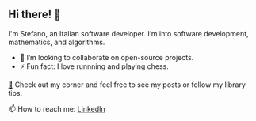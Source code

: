 ## Hi there! 👋

I'm Stefano, an Italian software developer. I’m into software development, mathematics, and algorithms.

- 👯 I’m looking to collaborate on open-source projects.
- ⚡ Fun fact: I love runnning and playing chess.

[🔗](https://ilvallod.github.io/) Check out my corner and feel free to see my posts or follow my library tips.

📫 How to reach me: [LinkedIn](https://www.linkedin.com/in/ilvallod/)
